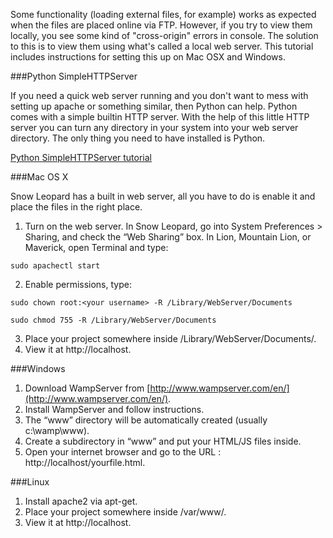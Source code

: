 Some functionality (loading external files, for example) works as expected when the files are placed online via FTP. However, if you try to view them locally, you see some kind of "cross-origin" errors in console. The solution to this is to view them using what's called a local web server. This tutorial includes instructions for setting this up on Mac OSX and Windows.

###Python SimpleHTTPServer

If you need a quick web server running and you don't want to mess with setting up apache or something similar, then Python can help. Python comes with a simple builtin HTTP server. With the help of this little HTTP server you can turn any directory in your system into your web server directory. The only thing you need to have installed is Python.

[Python SimpleHTTPServer tutorial](http://www.linuxjournal.com/content/tech-tip-really-simple-http-server-python)

###Mac OS X

Snow Leopard has a built in web server, all you have to do is enable it and place the files in the right place.

1. Turn on the web server. In Snow Leopard, go into Sys­tem Pref­er­ences > Shar­ing, and check the “Web Shar­ing” box. In Lion, Mountain Lion, or Maverick, open Terminal and type:
```
sudo apachectl start
```
2. Enable permissions, type:
```
sudo chown root:<your username> -R /Library/WebServer/Documents

sudo chmod 755 -R /Library/WebServer/Documents
```
3. Place your project somewhere inside /Library/WebServer/Documents/.
4. View it at http://localhost.


###Windows

1. Download WampServer from [http://www.wampserver.com/en/](http://www.wampserver.com/en/).
2. Install WampServer and follow instructions.
3. The “www” directory will be automatically created (usually c:\wamp\www).
4. Create a subdirectory in “www” and put your HTML/JS files inside.
5. Open your internet browser and go to the URL : http://localhost/yourfile.html.


###Linux

1. Install apache2 via apt-get.
2. Place your project somewhere inside /var/www/.
3. View it at http://localhost.
